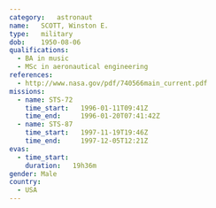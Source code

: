 ```yaml
---
category:	astronaut
name:	SCOTT, Winston E.
type:	military
dob:	1950-08-06
qualifications:
  - BA in music
  - MSc in aeronautical engineering
references:
  - http://www.nasa.gov/pdf/740566main_current.pdf
missions:
  - name: STS-72
    time_start:   1996-01-11T09:41Z
    time_end:     1996-01-20T07:41:42Z
  - name: STS-87
    time_start:   1997-11-19T19:46Z
    time_end:     1997-12-05T12:21Z
evas:
  - time_start: 
    duration:   19h36m
gender:	Male
country:
  - USA
---
```

